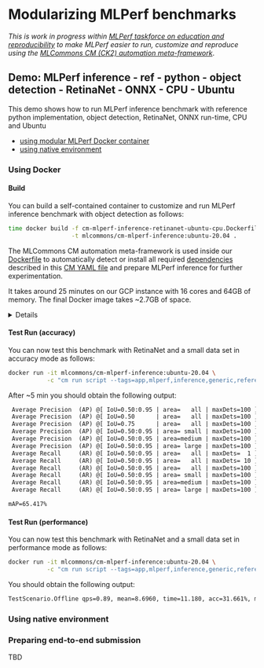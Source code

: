 # Modularizing MLPerf benchmarks

*This is work in progress within [MLPerf taskforce on education and reproducibility](https://github.com/mlcommons/ck/blob/master/docs/mlperf-education-workgroup.md)
 to make MLPerf easier to run, customize and reproduce using the [MLCommons CM (CK2) automation meta-framework](https://github.com/mlcommons/ck)*.

## Demo: MLPerf inference - ref - python - object detection - RetinaNet - ONNX - CPU - Ubuntu

This demo shows how to run MLPerf inference benchmark with reference python implementation, object detection, RetinaNet, ONNX run-time, CPU and Ubuntu

* [using modular MLPerf Docker container](#using-docker)
* [using native environment](#using-native-environment)



### Using Docker

#### Build

You can build a self-contained container to customize and run MLPerf inference benchmark with object detection as follows:

```bash
time docker build -f cm-mlperf-inference-retinanet-ubuntu-cpu.Dockerfile \
                  -t mlcommons/cm-mlperf-inference:ubuntu-20.04 .
```

The MLCommons CM automation meta-framework is used inside our [Dockerfile](https://github.com/octoml/ck/blob/master/docker/cm-mlperf-inference-retinanet-ubuntu-cpu.Dockerfile) 
to automatically detect or install all required [dependencies](https://github.com/octoml/ck/tree/master/cm-mlops/script) 
described in this [CM YAML file](https://github.com/octoml/ck/blob/master/cm-mlops/script/app-mlperf-inference-reference/_cm.yaml)
and prepare MLPerf inference for further experimentation.

It takes around 25 minutes on our GCP instance with 16 cores and 64GB of memory. The final Docker image takes ~2.7GB of space.


<details>

You can customize your build to test different versions of different MLPerf dependencies as follows:

```bash
time docker build -f cm-mlperf-inference-retinanet-ubuntu-cpu.Dockerfile \
   -t mlcommons/cm-mlperf-inference:ubuntu-20.04 \
   --build-arg cm_os_name="ubuntu" \
   --build-arg cm_os_version="20.04" \
   --build-arg cm_version="1.0.3" \
   --build-arg cm_automation_repo="octoml@ck" \
   --build-arg cm_automation_checkout="" \
   --build-arg cm_python_version="3.10.7" \
   --build-arg cm_cmake_version="3.24.2" \
   --build-arg cm_mlperf_inference_loadgen_version="" \
   --build-arg cm_mlperf_inference_src_tags="_octoml" \
   --build-arg cm_mlperf_inference_src_version="" \
   --build-arg cm_ml_engine="onnxruntime" \
   --build-arg cm_ml_engine_version="1.12.1" \
   --build-arg cm_llvm_version="14.0.0" \
   .
```
</details>


#### Test Run (accuracy)

You can now test this benchmark with RetinaNet and a small data set in accuracy mode as follows:
```bash
docker run -it mlcommons/cm-mlperf-inference:ubuntu-20.04 \
           -c "cm run script --tags=app,mlperf,inference,generic,reference,_python,_retinanet,_onnxruntime,_cpu --rerun --scenario=Offline --mode=accuracy --test_query_count=10"
```

After ~5 min you should obtain the following output:
```txt
 Average Precision  (AP) @[ IoU=0.50:0.95 | area=   all | maxDets=100 ] = 0.654
 Average Precision  (AP) @[ IoU=0.50      | area=   all | maxDets=100 ] = 0.827
 Average Precision  (AP) @[ IoU=0.75      | area=   all | maxDets=100 ] = 0.654
 Average Precision  (AP) @[ IoU=0.50:0.95 | area= small | maxDets=100 ] = 0.000
 Average Precision  (AP) @[ IoU=0.50:0.95 | area=medium | maxDets=100 ] = -1.000
 Average Precision  (AP) @[ IoU=0.50:0.95 | area= large | maxDets=100 ] = 0.657
 Average Recall     (AR) @[ IoU=0.50:0.95 | area=   all | maxDets=  1 ] = 0.566
 Average Recall     (AR) @[ IoU=0.50:0.95 | area=   all | maxDets= 10 ] = 0.705
 Average Recall     (AR) @[ IoU=0.50:0.95 | area=   all | maxDets=100 ] = 0.735
 Average Recall     (AR) @[ IoU=0.50:0.95 | area= small | maxDets=100 ] = 0.000
 Average Recall     (AR) @[ IoU=0.50:0.95 | area=medium | maxDets=100 ] = -1.000
 Average Recall     (AR) @[ IoU=0.50:0.95 | area= large | maxDets=100 ] = 0.738

mAP=65.417%
```



#### Test Run (performance)

You can now test this benchmark with RetinaNet and a small data set in performance mode as follows:
```bash
docker run -it mlcommons/cm-mlperf-inference:ubuntu-20.04 \
           -c "cm run script --tags=app,mlperf,inference,generic,reference,_python,_retinanet,_onnxruntime,_cpu --rerun --scenario=Offline --mode=performance --test_query_count=10"
```

You should obtain the following output:
```txt
TestScenario.Offline qps=0.89, mean=8.6960, time=11.180, acc=31.661%, mAP=65.417%, queries=10, tiles=50.0:8.8280,80.0:9.0455,90.0:9.1450,95.0:9.2375,99.0:9.3114,99.9:9.3281
```


### Using native environment


### Preparing end-to-end submission

TBD

